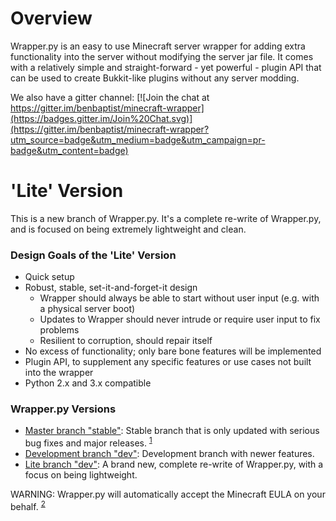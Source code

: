 # Overview #
Wrapper.py is an easy to use Minecraft server wrapper for adding extra functionality into the server without modifying
the server jar file. It comes with a relatively simple and straight-forward - yet powerful - plugin API that can be used
to create Bukkit-like plugins without any server modding.

We also have a gitter channel: [![Join the chat at https://gitter.im/benbaptist/minecraft-wrapper](https://badges.gitter.im/Join%20Chat.svg)](https://gitter.im/benbaptist/minecraft-wrapper?utm_source=badge&utm_medium=badge&utm_campaign=pr-badge&utm_content=badge)

# 'Lite' Version #
This is a new branch of Wrapper.py. It's a complete re-write of Wrapper.py, and is focused on being extremely lightweight and clean.

### **Design Goals of the 'Lite' Version**
- Quick setup
- Robust, stable, set-it-and-forget-it design
    - Wrapper should always be able to start without user input (e.g. with a physical server boot)
    - Updates to Wrapper should never intrude or require user input to fix problems
    - Resilient to corruption, should repair itself
- No excess of functionality; only bare bone features will be implemented
- Plugin API, to supplement any specific features or use cases not built into the wrapper
- Python 2.x and 3.x compatible

###  **Wrapper.py Versions**

 - [Master branch "stable"](https://github.com/benbaptist/minecraft-wrapper/tree/master):  Stable branch that is only updated with serious bug fixes and major releases. <sup id="a1">[1](#f1)</sup>
 - [Development branch "dev"](https://github.com/benbaptist/minecraft-wrapper/tree/development):  Development branch with newer features.
 - [Lite branch "dev"](https://github.com/benbaptist/minecraft-wrapper/tree/development):  A brand new, complete re-write of Wrapper.py, with a focus on being lightweight.

WARNING: Wrapper.py will automatically accept the Minecraft EULA on your behalf. <sup id="a2">[2](#f2)</sup>
